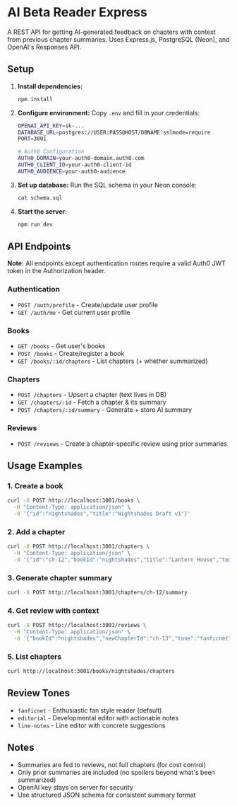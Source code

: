 # AI Beta Reader Express

A REST API for getting AI-generated feedback on chapters with context from previous chapter summaries. Uses Express.js, PostgreSQL (Neon), and OpenAI's Responses API.

## Setup

1. **Install dependencies:**
   ```bash
   npm install
   ```

2. **Configure environment:**
   Copy `.env` and fill in your credentials:
   ```bash
   OPENAI_API_KEY=sk-...
   DATABASE_URL=postgres://USER:PASS@HOST/DBNAME?sslmode=require
   PORT=3001

   # Auth0 Configuration
   AUTH0_DOMAIN=your-auth0-domain.auth0.com
   AUTH0_CLIENT_ID=your-auth0-client-id
   AUTH0_AUDIENCE=your-auth0-audience
   ```

3. **Set up database:**
   Run the SQL schema in your Neon console:
   ```bash
   cat schema.sql
   ```

4. **Start the server:**
   ```bash
   npm run dev
   ```

## API Endpoints

**Note:** All endpoints except authentication routes require a valid Auth0 JWT token in the Authorization header.

### Authentication
- `POST /auth/profile` - Create/update user profile
- `GET /auth/me` - Get current user profile

### Books
- `GET /books` - Get user's books
- `POST /books` - Create/register a book
- `GET /books/:id/chapters` - List chapters (+ whether summarized)

### Chapters
- `POST /chapters` - Upsert a chapter (text lives in DB)
- `GET /chapters/:id` - Fetch a chapter & its summary
- `POST /chapters/:id/summary` - Generate + store AI summary

### Reviews
- `POST /reviews` - Create a chapter-specific review using prior summaries

## Usage Examples

### 1. Create a book
```bash
curl -X POST http://localhost:3001/books \
  -H "Content-Type: application/json" \
  -d '{"id":"nightshades","title":"Nightshades Draft v1"}'
```

### 2. Add a chapter
```bash
curl -X POST http://localhost:3001/chapters \
  -H "Content-Type: application/json" \
  -d '{"id":"ch-12","bookId":"nightshades","title":"Lantern House","text":"<paste full chapter text here>"}'
```

### 3. Generate chapter summary
```bash
curl -X POST http://localhost:3001/chapters/ch-12/summary
```

### 4. Get review with context
```bash
curl -X POST http://localhost:3001/reviews \
  -H "Content-Type: application/json" \
  -d '{"bookId":"nightshades","newChapterId":"ch-13","tone":"fanficnet"}'
```

### 5. List chapters
```bash
curl http://localhost:3001/books/nightshades/chapters
```

## Review Tones

- `fanficnet` - Enthusiastic fan style reader (default)
- `editorial` - Developmental editor with actionable notes
- `line-notes` - Line editor with concrete suggestions

## Notes

- Summaries are fed to reviews, not full chapters (for cost control)
- Only prior summaries are included (no spoilers beyond what's been summarized)
- OpenAI key stays on server for security
- Use structured JSON schema for consistent summary format
